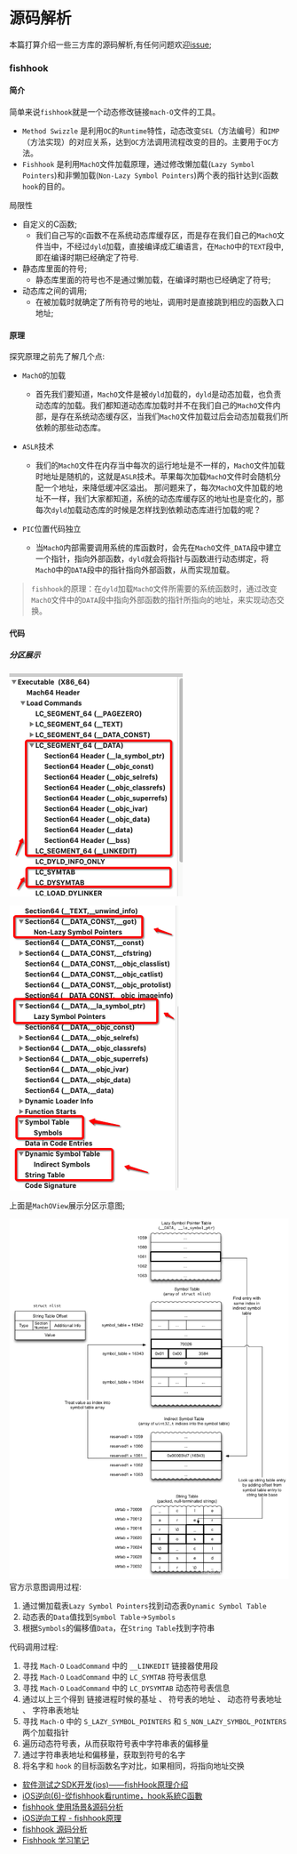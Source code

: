 # 源码解析
本篇打算介绍一些三方库的源码解析,有任何问题欢迎[issue](https://github.com/binzi56/iOSSmallKnowledgePool/issues);

### fishhook
#### 简介
简单来说`fishhook`就是一个动态修改链接`mach-O`文件的工具。
* `Method Swizzle` 是利用`OC`的`Runtime`特性，动态改变`SEL`（方法编号）和`IMP`（方法实现）的对应关系，达到`OC`方法调用流程改变的目的。主要用于`OC`方法。
* `Fishhook` 是利用`MachO`文件加载原理，通过修改懒加载(`Lazy Symbol Pointers`)和非懒加载(`Non-Lazy Symbol Pointers`)两个表的指针达到`C`函数`hook`的目的。

局限性
* 自定义的C函数;
   * 我们自己写的`C`函数不在系统动态库缓存区，而是存在我们自己的`MachO`文件当中，不经过`dyld`加载，直接编译成汇编语言，在`MachO`中的`TEXT`段中, 即在编译时期已经确定了符号.
* 静态库里面的符号;
   * 静态库里面的符号也不是通过懒加载，在编译时期也已经确定了符号;
* 动态库之间的调用;
   * 在被加载时就确定了所有符号的地址，调用时是直接跳到相应的函数入口地址;

#### 原理
探究原理之前先了解几个点:
* `MachO`的加载
   * 首先我们要知道，`MachO`文件是被`dyld`加载的，`dyld`是动态加载，也负责动态库的加载。我们都知道动态库加载时并不在我们自己的`MachO`文件内部，是存在系统动态缓存区，当我们`MachO`文件加载过后会动态加载我们所依赖的那些动态库。
* `ASLR`技术
   * 我们的`MachO`文件在内存当中每次的运行地址是不一样的，`MachO`文件加载时地址是随机的，这就是`ASLR`技术。苹果每次加载`MachO`文件时会随机分配一个地址，来降低缓冲区溢出。
那问题来了，每次`MachO`文件加载的地址不一样，我们大家都知道，系统的动态库缓存区的地址也是变化的，那每次`dyld`加载动态库的时候是怎样找到依赖动态库进行加载的呢？

* `PIC`位置代码独立
   * 当`MachO`内部需要调用系统的库函数时，会先在`MachO`文件`_DATA`段中建立一个指针，指向外部函数，`dyld`就会将指针与函数进行动态绑定，将`MachO`中的`DATA`段中的指针指向外部函数，从而实现加载。

> `fishhook`的原理：在`dyld`加载`MachO`文件所需要的系统函数时，通过改变`MachO`文件中的`DATA`段中指向外部函数的指针所指向的地址，来实现动态交换。


#### 代码
##### 分区展示
![](./resources/fishhook1.png)

![](./resources/fishhook2.png)

上面是`MachOView`展示分区示意图;

![官方调用原理](./resources/fishhook调用原理.png)
官方示意图调用过程:
1. 通过懒加载表`Lazy Symbol Pointers`找到动态表`Dynamic Symbol Table`
2. 动态表的`Data`值找到`Symbol Table`->`Symbols`
3. 根据`Symbols`的偏移值`Data`，在`String Table`找到字符串

代码调用过程:
1. 寻找 `Mach-O` `LoadCommand` 中的 `__LINKEDIT` 链接器使用段
2. 寻找 `Mach-O` `LoadCommand` 中的 `LC_SYMTAB` 符号表信息
3. 寻找 `Mach-O` `LoadCommand` 中的 `LC_DYSYMTAB` 动态符号表信息
4. 通过以上三个得到 链接进程时候的基址 、 符号表的地址 、 动态符号表地址 、 字符串表地址
5. 寻找 `Mach-O` 中的 `S_LAZY_SYMBOL_POINTERS` 和 `S_NON_LAZY_SYMBOL_POINTERS` 两个加载指针
6. 遍历动态符号表，从而获取符号表中字符串表的偏移量
7. 通过字符串表地址和偏移量，获取到符号的名字
8. 将名字和 `hook` 的目标函数名字对比，如果相同，将指向地址交换


* [软件测试之SDK开发(ios)——fishHook原理介绍](https://blog.csdn.net/lfdanding/article/details/102925530)
* [iOS逆向(6)-從fishhook看runtime，hook系統C函數](https://cloud.tencent.com/developer/article/1445924)
* [fishhook 使用场景&源码分析](https://mp.weixin.qq.com/s/EhsO4Kn07vJ4ySK3PogLgw)
* [iOS逆向工程 - fishhook原理](https://www.jianshu.com/p/4d86de908721)
* [fishhook 源码分析](https://www.jianshu.com/p/065f41c76234)
* [Fishhook 学习笔记](https://www.jianshu.com/p/6514b0a9d7c4)
